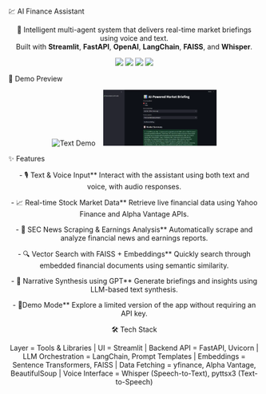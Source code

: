 💹 AI Finance Assistant

<p align="center">
  🤖 Intelligent multi-agent system that delivers real-time market briefings using voice and text.<br/>
  Built with <strong>Streamlit</strong>, <strong>FastAPI</strong>, <strong>OpenAI</strong>, <strong>LangChain</strong>, <strong>FAISS</strong>, and <strong>Whisper</strong>.
</p>

<p align="center">
  <img src="https://img.shields.io/badge/streamlit-live-ff4b4b?logo=streamlit" />
  <img src="https://img.shields.io/badge/python-3.10%2B-blue?logo=python" />
  <img src="https://img.shields.io/badge/license-MIT-green" />
  <img src="https://img.shields.io/badge/voice-enabled-purple" />
</p>


📸 Demo Preview

<p align="center">
  <img src="docs/demo_text.png" alt="Text Demo" width="45%" />
  &nbsp;&nbsp;
  <img src="docs/demo_voice.png" alt="Voice Demo" width="45%" />
</p>


✨ Features
<p align="center">
- 🎙️ Text & Voice Input**  
  Interact with the assistant using both text and voice, with audio responses.
  </p>

<p align="center">
- 📈 Real-time Stock Market Data**  
  Retrieve live financial data using Yahoo Finance and Alpha Vantage APIs.
  </p>
<p align="center">
- 📰 SEC News Scraping & Earnings Analysis**  
  Automatically scrape and analyze financial news and earnings reports.
  </p>
<p align="center">
- 🔍 Vector Search with FAISS + Embeddings**  
  Quickly search through embedded financial documents using semantic similarity.
  </p>
<p align="center">
- 🧠 Narrative Synthesis using GPT**  
  Generate briefings and insights using LLM-based text synthesis.
  </p>
<p align="center">
- 🧪Demo Mode**  
  Explore a limited version of the app without requiring an API key.
  </p>
<p align="center">
🛠️ Tech Stack
   </p>
   <p align="center">
Layer     =          Tools & Libraries                          |
UI         =         Streamlit                                  |
Backend API    =     FastAPI, Uvicorn                           |
 LLM Orchestration  = LangChain, Prompt Templates                |
 Embeddings         = Sentence Transformers, FAISS               |
 Data Fetching      = yfinance, Alpha Vantage, BeautifulSoup     |
 Voice Interface    = Whisper (Speech-to-Text), pyttsx3 (Text-to-Speech) 
  </p>
 


